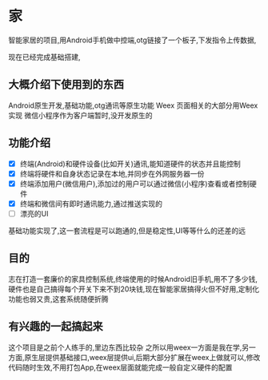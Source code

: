 # 家

智能家居的项目,用Android手机做中控端,otg链接了一个板子,下发指令上传数据,

现在已经完成基础搭建,

## 大概介绍下使用到的东西

Android原生开发,基础功能,otg通讯等原生功能
Weex 页面相关的大部分用Weex实现
微信小程序作为客户端暂时,没开发原生的

## 功能介绍

- [x] 终端(Android)和硬件设备(比如开关)通讯,能知道硬件的状态并且能控制
- [x] 终端将硬件和自身状态记录在本地,并同步在外网服务器一份
- [x] 终端添加用户(微信用户),添加过的用户可以通过微信(小程序)查看或者控制硬件
- [x] 终端和微信间有即时通讯能力,通过推送实现的
- [ ] 漂亮的UI

基础功能实现了,这一套流程是可以跑通的,但是稳定性,UI等等什么的还差的远



## 目的

志在打造一套廉价的家具控制系统,终端使用的时候Android旧手机,用不了多少钱,硬件也是自己搞得每个开关下来不到20块钱,现在智能家居搞得火但不好用,定制化功能也弱又贵,这套系统随便折腾

## 有兴趣的一起搞起来
这个项目是之前个人练手的,里边东西比较杂
之所以用weex一方面是我在学,另一方面,原生层提供基础接口,weex层提供ui,后期大部分扩展在weex上做就可以,修改代码随时生效,不用打包App,在weex层面就能完成一般自定义硬件的配置
